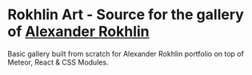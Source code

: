 # Rokhlin Art - Source for the gallery of [Alexander Rokhlin](http://rokhlinart.com)

Basic gallery built from scratch for Alexander Rokhlin portfolio  on top of Meteor, React & CSS Modules.